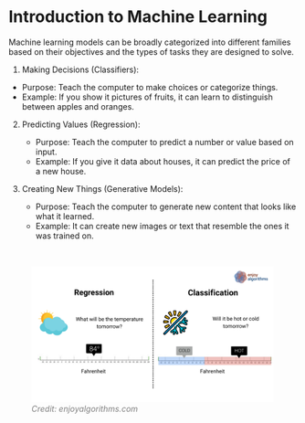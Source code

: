 # Introduction to Machine Learning

Machine learning models can be broadly categorized into different families based on their objectives and the types of tasks they are designed to solve.

1. Making Decisions (Classifiers):
  - Purpose: Teach the computer to make choices or categorize things.
  - Example: If you show it pictures of fruits, it can learn to distinguish between apples and oranges.

2. Predicting Values (Regression):
   - Purpose: Teach the computer to predict a number or value based on input.
   - Example: If you give it data about houses, it can predict the price of a new house.

3. Creating New Things (Generative Models):
   - Purpose: Teach the computer to generate new content that looks like what it learned.
   - Example: It can create new images or text that resemble the ones it was trained on.

<br>
<figure>
  <img src="../assets/lecture/regression_classification.png" width="700px">
  <figcaption style="color:grey; font-style: italic;">Credit: enjoyalgorithms.com</figcaption>
</figure>
<br>
